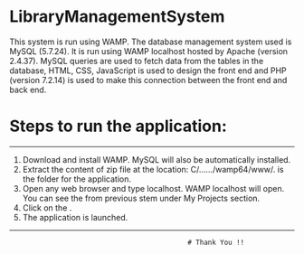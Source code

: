 # LibraryManagementSystem


This system is run using WAMP. The database management system used is MySQL (5.7.24). It is run using WAMP localhost hosted by Apache (version 2.4.37). 
MySQL queries are used to fetch data from the tables in the database, HTML, CSS, JavaScript is used to design the front end and PHP (version 7.2.14) is used to make this connection between the front end and back end. 

# Steps to run the application: 

________________________________________________________________________________________________________________________________________

1.	Download and install WAMP. MySQL will also be automatically installed. 
2.	Extract the content of zip file at the location: C/……/wamp64/www/<folder name>. <folder name> is the folder for the application. 
3.	Open any web browser and type localhost. WAMP localhost will open. You can see the <folder name> from previous stem under My Projects       section. 
4.	Click on the <folder name>. 
5.	The application is launched. 
  _____________________________________________________________________________________________________________________________________
  
                                                # Thank You !!
